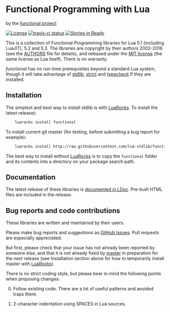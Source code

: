 Functional Programming with Lua
===============================

by the [functional project][github]

[![License](http://img.shields.io/:license-mit-blue.svg)](http://mit-license.org)
[![travis-ci status](https://secure.travis-ci.org/lua-stdlib/functional.png?branch=master)](http://travis-ci.org/lua-stdlib/functional/builds)
[![Stories in Ready](https://badge.waffle.io/lua-stdlib/functional.png?label=ready&title=Ready)](https://waffle.io/lua-stdlib/functional)


This is a collection of Functional Programming libraries for Lua 5.1
(including LuaJIT), 5.2 and 5.3. The libraries are copyright by their
authors 2002-2016 (see the [AUTHORS][] file for details), and released
under the [MIT license][mit] (the same license as Lua itself). There is
no warranty.

_functional_ has no run-time prerequisites beyond a standard Lua system,
though it will take advantage of [stdlib][], [strict][] and [typecheck][]
if they are installed.

[authors]: https://github.com/lua-stdlib/functional/blob/master/AUTHORS.md
[github]: https://github.com/lua-stdlib/functional/ "Github repository"
[lua]: http://www.lua.org "The Lua Project"
[mit]: http://mit-license.org "MIT License"
[stdlib]: https://github.com/lua-stdlib/lua-stdlib "Standard Lua Libraries"
[strict]: https://github.com/lua-stdlib/strict "strict variables"
[typecheck]: https://github.com/gvvaughan/typecheck "function type checks"


Installation
------------

The simplest and best way to install stdlib is with [LuaRocks][]. To
install the latest release):

```bash
    luarocks install functional
```

To install current git master (for testing, before submitting a bug
report for example):

```bash
    luarocks install http://raw.githubusercontent.com/lua-stdlib/functional/master/functional-git-1.rockspec
```

The best way to install without [LuaRocks][] is to copy the `functional`
folder and its contents into a directory on your package search path.

[luarocks]: http://www.luarocks.org "Lua package manager"


Documentation
-------------

The latest release of these libraries is [documented in LDoc][github.io].
Pre-built HTML files are included in the release.

[github.io]: http://lua-stdlib.github.io/functional


Bug reports and code contributions
----------------------------------

These libraries are written and maintained by their users.

Please make bug reports and suggestions as [GitHub Issues][issues].
Pull requests are especially appreciated.

But first, please check that your issue has not already been reported by
someone else, and that it is not already fixed by [master][github] in
preparation for the next release (see Installation section above for how
to temporarily install master with [LuaRocks][]).

There is no strict coding style, but please bear in mind the following
points when proposing changes:

0. Follow existing code. There are a lot of useful patterns and avoided
   traps there.

1. 2-character indentation using SPACES in Lua sources.

[issues]: http://github.com/lua-stdlib/functional/issues

